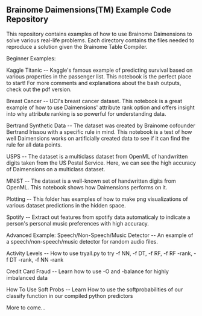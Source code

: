 Brainome Daimensions(TM) Example Code Repository
------------------------------------------------

This repository contains examples of how to use Brainome Daimensions to solve various real-life problems.
Each directory contains the files needed to reproduce a solution given the Brainome Table Compiler.

Beginner Examples:

Kaggle Titanic -- Kaggle's famous example of predicting survival based on various properties in the passenger list. This notebook is the perfect place to start! For more comments and explanations about the bash outputs, check out the pdf version.

Breast Cancer -- UCI's breast cancer dataset. This notebook is a great example of how to use Daimensions' attribute rank option and offers insight into why attribute ranking is so powerful for understanding data.

Bertrand Synthetic Data -- The dataset was created by Brainome cofounder Bertrand Irissou with a specific rule in mind. This notebook is a test of how well Daimensions works on artificially created data to see if it can find the rule for all data points.

USPS -- The dataset is a multiclass dataset from OpenML of handwritten digits taken from the US Postal Service. Here, we can see the high accuracy of Daimensions on a multiclass dataset.

MNIST -- The dataset is a well-known set of handwritten digits from OpenML. This notebook shows how Daimensions performs on it.

Plotting -- This folder has examples of how to make png visualizations of various dataset predictions in the hidden space.

Spotify -- Extract out features from spotify data automaticaly to indicate a person's personal music preferences with high accuracy.

Advanced Example:
Speech/Non-Speech/Music Detector -- An example of a speech/non-speech/music detector for random audio files.

Activity Levels -- How to use tryall.py to try -f NN, -f DT, -f RF, -f RF -rank, -f DT -rank, -f NN -rank

Credit Card Fraud -- Learn how to use -O and -balance for highly imbalanced data

How To Use Soft Probs -- Learn How to use the softprobabilities of our classify function in our compiled python predictors

More to come...

